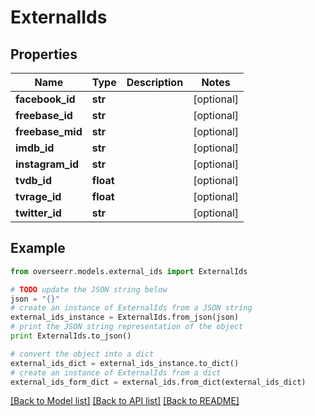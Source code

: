 # ExternalIds


## Properties
Name | Type | Description | Notes
------------ | ------------- | ------------- | -------------
**facebook_id** | **str** |  | [optional] 
**freebase_id** | **str** |  | [optional] 
**freebase_mid** | **str** |  | [optional] 
**imdb_id** | **str** |  | [optional] 
**instagram_id** | **str** |  | [optional] 
**tvdb_id** | **float** |  | [optional] 
**tvrage_id** | **float** |  | [optional] 
**twitter_id** | **str** |  | [optional] 

## Example

```python
from overseerr.models.external_ids import ExternalIds

# TODO update the JSON string below
json = "{}"
# create an instance of ExternalIds from a JSON string
external_ids_instance = ExternalIds.from_json(json)
# print the JSON string representation of the object
print ExternalIds.to_json()

# convert the object into a dict
external_ids_dict = external_ids_instance.to_dict()
# create an instance of ExternalIds from a dict
external_ids_form_dict = external_ids.from_dict(external_ids_dict)
```
[[Back to Model list]](../README.md#documentation-for-models) [[Back to API list]](../README.md#documentation-for-api-endpoints) [[Back to README]](../README.md)


